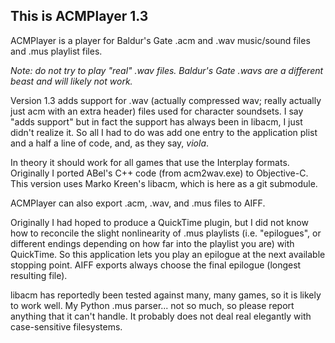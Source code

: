 ## This is ACMPlayer 1.3

ACMPlayer is a player for Baldur's Gate .acm and .wav music/sound files and
.mus playlist files.

_Note: do not try to play "real" .wav files. Baldur's Gate .wavs are a different
beast and will likely not work._

Version 1.3 adds support for .wav (actually compressed wav; really actually
just acm with an extra header) files used
for character soundsets. I say "adds support" but in fact the support
has always been in libacm, I just didn't realize it. So all I had to do was
add one entry to the application plist and a half a line of code, and,
as they say, *viola*.

In theory it should work for all games that use the Interplay formats.
Originally I ported ABel's C++ code (from acm2wav.exe) to Objective-C.
This version uses Marko Kreen's libacm, which is here as a git submodule.

ACMPlayer can also export .acm, .wav, and .mus files to AIFF.

Originally I had hoped to produce a QuickTime plugin, but I did not know how
to reconcile the slight nonlinearity of .mus playlists (i.e. "epilogues",
or different endings depending on how far into the playlist you are) with
QuickTime. So this application lets you play an epilogue at the next available
stopping point. AIFF exports always choose the final epilogue
(longest resulting file).

libacm has reportedly been tested against many, many games, so it is likely
to work well. My Python .mus parser... not so much, so please report anything
that it can't handle. It probably does not deal real elegantly with
case-sensitive filesystems.
